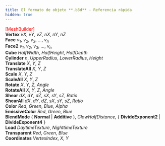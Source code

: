 ```yaml
---
title: El formato de objeto **.b3d** - Referencia rápida
hidden: true
---
```


<font color="Red">[MeshBuilder]</font>  
**Vertex** *vX*, *vY*, *vZ*, *nX*, *nY*, *nZ*  
**Face** *v<sub>1</sub>*, *v<sub>2</sub>*, *v<sub>3</sub>*, ..., *v<sub>n</sub>*  
**Face2** *v<sub>1</sub>*, *v<sub>2</sub>*, *v<sub>3</sub>*, ..., *v<sub>n</sub>*  
**Cube** *HalfWidth*, *HalfHeight*, *HalfDepth*  
**Cylinder** *n*, *UpperRadius*, *LowerRadius*, *Height*  
**Translate** *X*, *Y*, *Z*  
**TranslateAll** *X*, *Y*, *Z*  
**Scale** *X*, *Y*, *Z*  
**ScaleAll** *X*, *Y*, *Z*  
**Rotate** *X*, *Y*, *Z*, *Angle*  
**RotateAll** *X*, *Y*, *Z*, *Angle*  
**Shear** *dX*, *dY*, *dZ*, *sX*, *sY*, *sZ*, *Ratio*  
**ShearAll** *dX*, *dY*, *dZ*, *sX*, *sY*, *sZ*, *Ratio*  
**Color** *Red*, *Green*, *Blue*, *Alpha*  
**EmissiveColor** *Red*, *Green*, *Blue*  
**BlendMode** { **Normal** | **Additive** }, *GlowHalfDistance*, { **DivideExponent2** | **DivideExponent4** }  
**Load** *DaytimeTexture*, *NighttimeTexture*  
**Transparent** *Red*, *Green*, *Blue*  
**Coordinates** *VertexIndex*, *X*, *Y* 